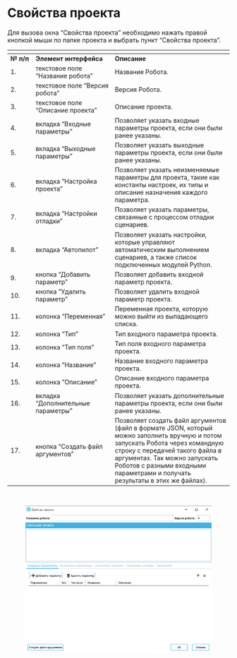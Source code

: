# Свойства проекта

Для вызова окна “Свойства проекта” необходимо нажать правой кнопкой мыши по папке проекта и выбрать пункт “Свойства проекта”.

<table data-header-hidden><thead><tr><th width="61"></th><th width="202"></th><th width="372"></th></tr></thead><tbody><tr><td><strong>№ п/п</strong></td><td><strong>Элемент интерфейса</strong></td><td><strong>Описание</strong></td></tr><tr><td>1.</td><td>текстовое поле “Название робота”</td><td>Название Робота.</td></tr><tr><td>2.</td><td>текстовое поле “Версия робота”</td><td>Версия Робота.</td></tr><tr><td>3.</td><td>текстовое поле “Описание проекта”</td><td>Описание проекта.</td></tr><tr><td>4.</td><td>вкладка “Входные параметры”</td><td>Позволяет указать входные параметры проекта, если они были ранее указаны.</td></tr><tr><td>5. </td><td>вкладка “Выходные параметры”</td><td>Позволяет указать выходные параметры проекта, если они были ранее указаны.</td></tr><tr><td>6.</td><td>вкладка “Настройка проекта”</td><td>Позволяет указать неизменяемые параметры для проекта, такие как константы настроек, их типы и описание назначения каждого параметра.</td></tr><tr><td>7.</td><td>вкладка “Настройки отладки”</td><td>Позволяет указать параметры, связанные с процессом отладки сценариев.</td></tr><tr><td>8.</td><td>вкладка “Автопилот”</td><td>Позволяет указать настройки, которые управляют автоматическим выполнением сценариев, а также список подключенных модулей Python.</td></tr><tr><td>9.</td><td>кнопка “Добавить параметр”</td><td>Позволяет добавить входной параметр проекта. </td></tr><tr><td>10.</td><td>кнопка “Удалить параметр”</td><td>Позволяет удалить входной параметр проекта.</td></tr><tr><td>11.</td><td>колонка “Переменная”</td><td>Переменная проекта, которую можно выйти из выпадающего списка.</td></tr><tr><td>12.</td><td>колонка “Тип”</td><td>Тип входного параметра проекта.</td></tr><tr><td>13.</td><td>колонка “Тип поля”</td><td>Тип поля входного параметра проекта.</td></tr><tr><td>14.</td><td>колонка “Название”</td><td>Название входного параметра проекта.</td></tr><tr><td>15.</td><td>колонка “Описание”</td><td>Описание входного параметра проекта.</td></tr><tr><td>16.</td><td>вкладка “Дополнительные параметры”</td><td>Позволяет указать дополнительные параметры проекта, если они были ранее указаны.</td></tr><tr><td>17.</td><td>кнопка “Создать файл аргументов”</td><td>Позволяет создать файл аргументов (файл в формате JSON, который можно заполнить вручную и потом запускать Робота через командную строку с передачей такого файла в аргументах. Так можно запускать Роботов с разными входными параметрами и получать результаты в этих же файлах).</td></tr></tbody></table>

<figure><img src="https://lh7-rt.googleusercontent.com/docsz/AD_4nXfdEpJEY7fLLvx9AMuZ9jvlHaVn0FGBiwlTi9A262WSTuMeXiACj76cErNwhL1GvOFcqehAsM4v6SPlALMu9V4ys_X1xx0CHUKIJSctKgc75enUH_t6rL4cdzSv3Na8gbT7uudPjb71q3iG4cU3Ytt3Arcv?key=hkb4d-2cPaGQ51ygcyhvzQ" alt=""><figcaption></figcaption></figure>

<figure><img src="../../../../.gitbook/assets/изображение (4) (1) (1).png" alt=""><figcaption></figcaption></figure>
